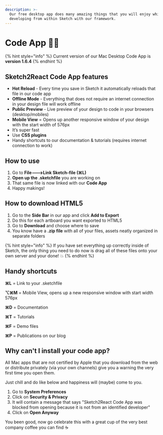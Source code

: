 ```yaml
---
description: >-
  Our free desktop app does many amazing things that you will enjoy while
  developing from within Sketch with our framework.
---
```


# Code App 👩‍💻

{% hint style="info" %}
Current version of our Mac Desktop Code App is **version 1.6.4**
{% endhint %}

## Sketch2React Code App features

* **Hot Reload** - Every time you save in Sketch it automatically reloads that file in our code app
* **Offline Mode** - Everything that does not require an internet connection in your design file will work offline
* **Public Preview** - Live preview of your design to code in your browsers \(desktop/mobiles\)
* **Mobile View** = Opens up another responsive window of your design with the start width of 576px
* It’s super fast 
* Use **CSS plugins**
* Handy shortcuts to our documentation & tutorials \(requires internet connection to work\)

## How to use

1. Go to **File---&gt;Link Sketch-file \(⌘L\)** 
2. **Open up the .sketchfile** you are working on
3. That same file is now linked with our **Code App** 
4. Happy makings!

## How to download HTML5

1. Go to the **Side Bar** in our app and click **Add to Export**
2. Do this for each artboard you want exported to HTML5
3. Go to **Download** and choose where to save
4. You know have a **.zip file** with all of your files, assets neatly organized in separate folders

{% hint style="info" %}
If you have set everything up correctly inside of Sketch, the only thing you need to do now is drag all of these files onto your own server and your done! 💥
{% endhint %}

## **Handy shortcuts**

**⌘L** = Link to your .sketchfile

**⌥⌘M** = Mobile View, opens up a new responsive window with start width 576px

**⌘D** = Documentation

**⌘T** = Tutorials

**⌘F** = Demo files

**⌘P** = Publications on our blog

## Why can't I install your code app?

All Mac apps that are not certified by Apple that you download from the web or distribute privately \(via your own channels\) give you a warning the very first time you open them. 

Just chill and do like below and happiness will \(maybe\) come to you.

1. Go to **System Preferences**
2. Click on **Security & Privacy**
3. It will contain a message that says "Sketch2React Code App was blocked from opening because it is not from an identified developer"
4. Click on **Open Anyway**

You been good, now go celebrate this with a great cup of the very best company coffee you can find ☕





